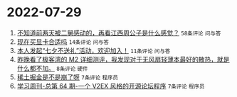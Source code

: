 # 2022-07-29

1. [不知道前两天被二舅感动的，再看江西周公子是什么感觉？](https://www.v2ex.com/t/869372) `58条评论` `问与答`
1. [现在买显卡合适吗](https://www.v2ex.com/t/869374) `14条评论` `问与答`
1. [本人发起“七夕不送礼”活动，欢迎加入！](https://www.v2ex.com/t/869380) `11条评论` `问与答`
1. [昨晚看了极客湾的 M2 详细测评，我发现对于无风扇轻薄本最好的散热，就是什么都不加。](https://www.v2ex.com/t/869378) `8条评论` `硬件`
1. [稀土掘金是不是崩了呀](https://www.v2ex.com/t/869383) `7条评论` `程序员`
1. [学习周刊-总第 64 期-一个 V2EX 风格的开源论坛程序](https://www.v2ex.com/t/869368) `7条评论` `程序员`
